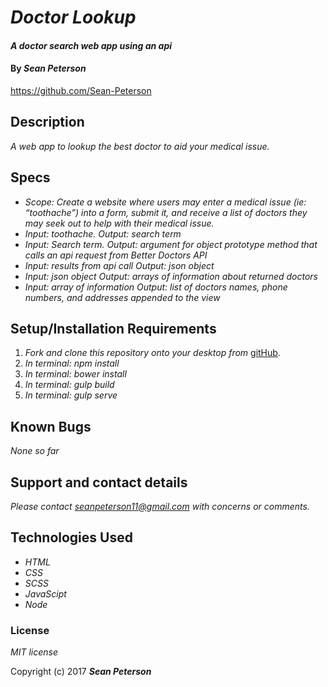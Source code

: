# _Doctor Lookup_

#### _A doctor search web app using an api_

#### By _**Sean Peterson**_
https://github.com/Sean-Peterson

## Description

_A web app to lookup the best doctor to aid your medical issue._

## Specs

* _Scope: Create a website where users may enter a medical issue (ie: “toothache”) into a form, submit it, and receive a list of doctors they may seek out to help with their medical issue._
* _Input: toothache. Output: search term_
* _Input: Search term. Output: argument for object prototype method that calls an api request from Better Doctors API_
* _Input: results from api call Output: json object_
* _Input: json object Output: arrays of information about returned doctors_
* _Input: array of information Output: list of doctors names, phone numbers, and addresses appended to the view_

## Setup/Installation Requirements

1. _Fork and clone this repository onto your desktop from_ [gitHub](https://github.com/Sean-Peterson/library-project).
2. _In terminal: npm install_
3. _In terminal: bower install_
4. _In terminal: gulp build_
5. _In terminal: gulp serve_

## Known Bugs

_None so far_

## Support and contact details

_Please contact seanpeterson11@gmail.com with concerns or comments._

## Technologies Used

* _HTML_
* _CSS_
* _SCSS_
* _JavaScipt_
* _Node_

### License

*MIT license*

Copyright (c) 2017 **_Sean Peterson_**
